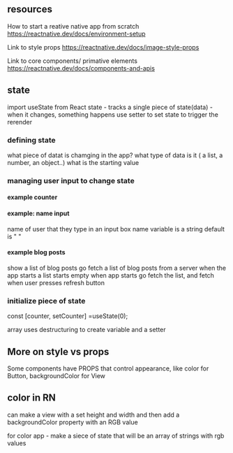 ## resources

How to start a reative native app from scratch
https://reactnative.dev/docs/environment-setup

Link to style props
https://reactnative.dev/docs/image-style-props

Link to core components/ primative elements
https://reactnative.dev/docs/components-and-apis

## state

import useState from React
state - tracks a single piece of state(data) -when it changes, something happens
use setter to set state to trigger the rerender

### defining state
what piece of datat is chamging in the app?
what type of data is it ( a list, a number, an object..)
what is the starting value

### managing user input to change state

#### example counter

#### example: name input
name of user that they type in an input box
name variable is a string
default is " " 

#### example blog posts
show a list of blog posts
go fetch a list of blog posts from a server when the app starts
a list
starts empty
when app starts go fetch the list, and fetch when user presses refresh button

### initialize piece of state
const [counter, setCounter] =useState(0);

array uses destructuring to create variable and a setter


## More on style vs props
Some components have PROPS that control appearance, like color for Button, backgroundColor for View

## color in RN

can make a view with a set height and width and then add a backgroundColor property with an RGB value

for color app - make a siece of state that will be an array of strings with rgb values